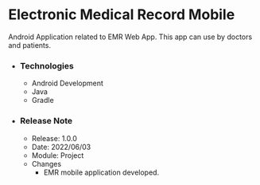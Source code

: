 # Electronic Medical Record Mobile
Android Application related to EMR Web App. This app can use by doctors and patients. 

* ### Technologies
  * Android Development
  * Java
  * Gradle
  
* ### Release Note
  * Release: 1.0.0
  * Date: 2022/06/03
  * Module: Project
  * Changes
    * EMR mobile application developed.
